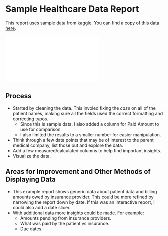 # Sample Healthcare Data Report

This report uses sample data from kaggle. You can find a [copy of this data here](https://www.kaggle.com/datasets/prasad22/healthcare-dataset/data).

![Image of Healthcare Report](/PowerBI/Healthcare%20Report/Patient%20and%20Billing%20Data.pdf)

## Process
- Started by cleaning the data. This involed fixing the *case* on all of the patient names, making sure all the fields used the correct formatting and correcting typos.
    - Since this is sample data, I also added a column for Paid Amount to use for comparison.
	- I also limited the results to a smaller number for easier manipulation.
- Think through a few data points that may be of interest to the parent medical company, list those out and explore the data.
- Add a few measured/calculated columns to help find important insights.
- Visualize the data.


## Areas for Improvement and Other Methods of Displaying Data
- This example report shows generic data about patient data and billing amounts owed by insurance provider. This could be more refined by narrowing the report down by date. If this was an interactive report, I could also add a date slicer.
- With additional data more insights could be made. For example:
	- Amounts pending from insurance providers.
	- What was paid by the patient vs insurance.
	- Due dates.
